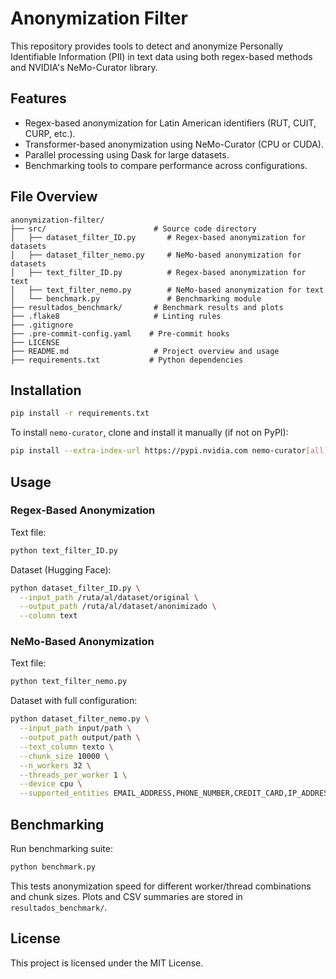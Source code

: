 # Anonymization Filter

This repository provides tools to detect and anonymize Personally Identifiable Information (PII) in text data using both regex-based methods and NVIDIA's NeMo-Curator library.

## Features

- Regex-based anonymization for Latin American identifiers (RUT, CUIT, CURP, etc.).
- Transformer-based anonymization using NeMo-Curator (CPU or CUDA).
- Parallel processing using Dask for large datasets.
- Benchmarking tools to compare performance across configurations.

## File Overview

```
anonymization-filter/
├── src/                        # Source code directory
│   ├── dataset_filter_ID.py       # Regex-based anonymization for datasets
│   ├── dataset_filter_nemo.py     # NeMo-based anonymization for datasets
│   ├── text_filter_ID.py          # Regex-based anonymization for text
│   ├── text_filter_nemo.py        # NeMo-based anonymization for text
│   └── benchmark.py               # Benchmarking module
├── resultados_benchmark/       # Benchmark results and plots
├── .flake8                     # Linting rules
├── .gitignore
├── .pre-commit-config.yaml    # Pre-commit hooks
├── LICENSE
├── README.md                   # Project overview and usage
├── requirements.txt           # Python dependencies
```

## Installation

```bash
pip install -r requirements.txt
```

To install `nemo-curator`, clone and install it manually (if not on PyPI):

```bash
pip install --extra-index-url https://pypi.nvidia.com nemo-curator[all]
```

## Usage

### Regex-Based Anonymization

Text file:

```bash
python text_filter_ID.py
```

Dataset (Hugging Face):

```bash
python dataset_filter_ID.py \
  --input_path /ruta/al/dataset/original \
  --output_path /ruta/al/dataset/anonimizado \
  --column text

```

### NeMo-Based Anonymization

Text file:

```bash
python text_filter_nemo.py
```

Dataset with full configuration:

```bash
python dataset_filter_nemo.py \
  --input_path input/path \
  --output_path output/path \
  --text_column texto \
  --chunk_size 10000 \
  --n_workers 32 \
  --threads_per_worker 1 \
  --device cpu \
  --supported_entities EMAIL_ADDRESS,PHONE_NUMBER,CREDIT_CARD,IP_ADDRESS
```

## Benchmarking

Run benchmarking suite:

```bash
python benchmark.py
```

This tests anonymization speed for different worker/thread combinations and chunk sizes. Plots and CSV summaries are stored in `resultados_benchmark/`.

## License

This project is licensed under the MIT License.
